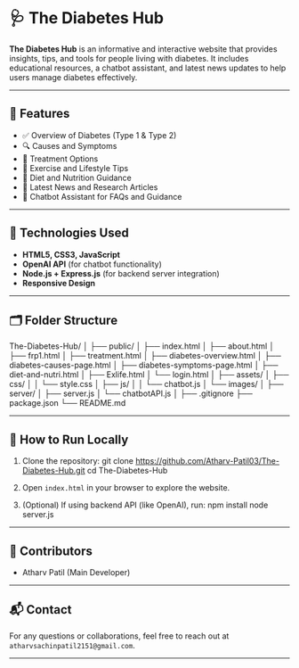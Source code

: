 # 🩺 The Diabetes Hub

**The Diabetes Hub** is an informative and interactive website that provides insights, tips, and tools for people living with diabetes. It includes educational resources, a chatbot assistant, and latest news updates to help users manage diabetes effectively.

---

## 📌 Features

- ✅ Overview of Diabetes (Type 1 & Type 2)
- 🔍 Causes and Symptoms
- 💊 Treatment Options
- 🏃 Exercise and Lifestyle Tips
- 🥗 Diet and Nutrition Guidance
- 📰 Latest News and Research Articles
- 🤖 Chatbot Assistant for FAQs and Guidance

---

## 🧠 Technologies Used

- **HTML5, CSS3, JavaScript**
- **OpenAI API** (for chatbot functionality)
- **Node.js + Express.js** (for backend server integration)
- **Responsive Design**

---

## 🗂️ Folder Structure


The-Diabetes-Hub/ │ ├── public/ │ ├── index.html │ ├── about.html │ ├── frp1.html │ ├── treatment.html │ ├── diabetes-overview.html │ ├── diabetes-causes-page.html │ ├── diabetes-symptoms-page.html │ ├── diet-and-nutri.html │ ├── Exlife.html │ └── login.html │ ├── assets/ │ ├── css/ │ │ └── style.css │ ├── js/ │ │ └── chatbot.js │ └── images/ │ ├── server/ │ ├── server.js │ └── chatbotAPI.js │ ├── .gitignore ├── package.json └── README.md


---

## 🚀 How to Run Locally

1. Clone the repository:
git clone https://github.com/Atharv-Patil03/The-Diabetes-Hub.git cd The-Diabetes-Hub


2. Open `index.html` in your browser to explore the website.

3. (Optional) If using backend API (like OpenAI), run:
npm install node server.js


---

## 🤝 Contributors

- Atharv Patil (Main Developer)

---

## 📬 Contact

For any questions or collaborations, feel free to reach out at `atharvsachinpatil2151@gmail.com`.

---
